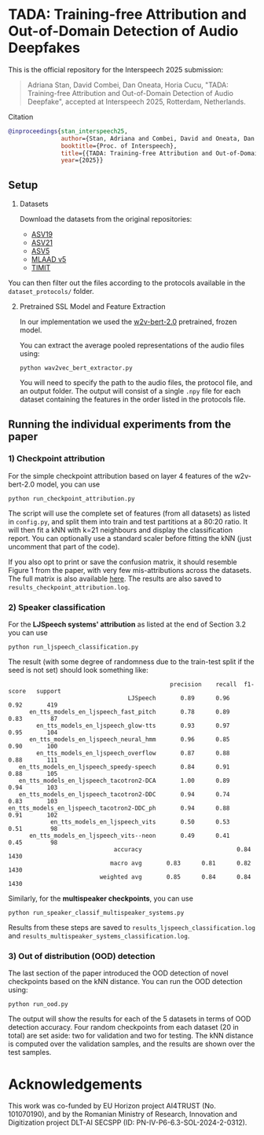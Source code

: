 # TADA: Training-free Attribution and Out-of-Domain Detection of Audio Deepfakes

This is the official repository for the Interspeech 2025 submission:
> Adriana Stan, David Combei, Dan Oneata, Horia Cucu, "TADA: Training-free Attribution and Out-of-Domain Detection of Audio Deepfake", accepted at Interspeech 2025, Rotterdam, Netherlands.

Citation

```bibtex
@inproceedings{stan_interspeech25,
               author={Stan, Adriana and Combei, David and Oneata, Dan and Cucu, Horia},
               booktitle={Proc. of Interspeech}, 
               title={{TADA: Training-free Attribution and Out-of-Domain Detection of Audio Deepfake}}, 
               year={2025}}
```




## Setup

1) Datasets
   
   Download the datasets from the original repositories:
   - [ASV19](https://datashare.ed.ac.uk/handle/10283/3336)
   - [ASV21](https://www.asvspoof.org/index2021.html)
   - [ASV5](https://zenodo.org/records/14498691)
   - [MLAAD v5](https://deepfake-total.com/mlaad)
   - [TIMIT](https://zenodo.org/records/6560159)
  
  You can then filter out the files according to the protocols available in the `dataset_protocols/` folder.

2) Pretrained SSL Model and Feature Extraction
   
   In our implementation we used the [w2v-bert-2.0](https://huggingface.co/facebook/w2v-bert-2.0) pretrained, frozen model.

   You can extract the average pooled representations of the audio files using:
    ```
   python wav2vec_bert_extractor.py
    ```

   You will need to specify the path to the audio files, the protocol file, and an output folder. The output will consist of a single `.npy` file for each dataset containing the features in the order listed in the protocols file. 


## Running the individual experiments from the paper

### 1) Checkpoint attribution
   
   For the simple checkpoint attribution based on layer 4 features of the w2v-bert-2.0 model, you can use

   ```
   python run_checkpoint_attribution.py
   ```

   The script will use the complete set of features (from all datasets) as listed in `config.py`, and split them into train and test partitions at a 80:20 ratio. It will then fit a kNN with k=21 neighbours and display the classification report. You can optionally use a standard scaler before fitting the kNN (just uncomment that part of the code).

   If you also opt to print or save the confusion matrix, it should resemble Figure 1 from the paper, with very few mis-attributions across the datasets. The full matrix is also available [here](confusion_21_neighbors.pdf). The results are also saved to `results_checkpoint_attribution.log`.
   
### 2) Speaker classification
   
   For the **LJSpeech systems' attribution** as listed at the end of Section 3.2 you can use 
   
   ```
   python run_ljspeech_classification.py
   ``` 
   
   The result (with some degree of randomness due to the train-test split if the seed is not set) should look something like:

```
                                              precision    recall  f1-score   support
                                  LJSpeech       0.89      0.96      0.92       419
      en_tts_models_en_ljspeech_fast_pitch       0.78      0.89      0.83        87
        en_tts_models_en_ljspeech_glow-tts       0.93      0.97      0.95       104
      en_tts_models_en_ljspeech_neural_hmm       0.96      0.85      0.90       100
        en_tts_models_en_ljspeech_overflow       0.87      0.88      0.88       111
   en_tts_models_en_ljspeech_speedy-speech       0.84      0.91      0.88       105
   en_tts_models_en_ljspeech_tacotron2-DCA       1.00      0.89      0.94       103
   en_tts_models_en_ljspeech_tacotron2-DDC       0.94      0.74      0.83       103
en_tts_models_en_ljspeech_tacotron2-DDC_ph       0.94      0.88      0.91       102
            en_tts_models_en_ljspeech_vits       0.50      0.53      0.51        98
      en_tts_models_en_ljspeech_vits--neon       0.49      0.41      0.45        98
                              accuracy                           0.84      1430
                             macro avg       0.83      0.81      0.82      1430
                          weighted avg       0.85      0.84      0.84      1430
```


Similarly, for the **multispeaker checkpoints**, you can use 

```
python run_speaker_classif_multispeaker_systems.py
``` 

Results from these steps are saved to `results_ljspeech_classification.log` and `results_multispeaker_systems_classification.log`.

### 3) Out of distribution (OOD) detection

   The last section of the paper introduced the OOD detection of novel checkpoints based on the kNN distance. You can run the OOD detection using: 
   
   ```
   python run_ood.py
   ``` 
   The output will show the results for each of the 5 datasets in terms of OOD detection accuracy. Four random checkpoints from each dataset (20 in total) are set aside: two for validation and two for testing. The kNN distance is computed over the validation samples, and the results are shown over the test samples.



# Acknowledgements
This work was co-funded by EU Horizon project AI4TRUST (No. 101070190), and by the Romanian Ministry of Research, Innovation and Digitization project DLT-AI SECSPP (ID: PN-IV-P6-6.3-SOL-2024-2-0312).
